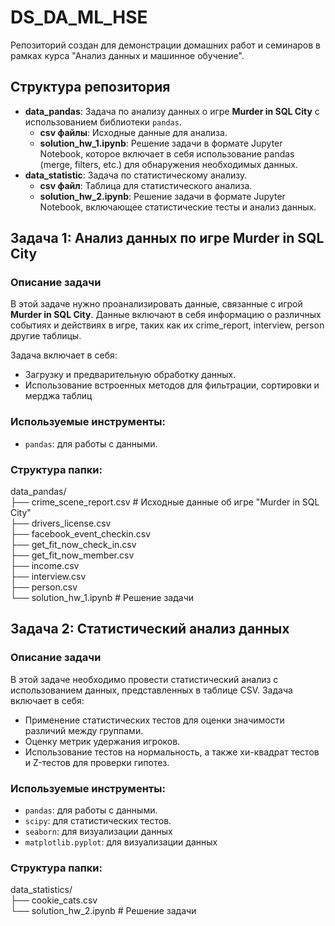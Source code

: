 # DS_DA_ML_HSE
Репозиторий создан для демонстрации домашних работ и семинаров в рамках курса "Анализ данных и машинное обучение".

## Структура репозитория

- **data_pandas**: Задача по анализу данных о игре **Murder in SQL City** с использованием библиотеки `pandas`.
  - **csv файлы**: Исходные данные для анализа.
  - **solution_hw_1.ipynb**: Решение задачи в формате Jupyter Notebook, которое включает в себя использование pandas (merge, filters, etc.) для обнаружения необходимых данных.
- **data_statistic**: Задача по статистическому анализу.
  - **csv файл**: Таблица для статистического анализа.
  - **solution_hw_2.ipynb**: Решение задачи в формате Jupyter Notebook, включающее статистические тесты и анализ данных.

## Задача 1: Анализ данных по игре **Murder in SQL City**

### Описание задачи
В этой задаче нужно проанализировать данные, связанные с игрой **Murder in SQL City**. Данные включают в себя информацию о различных событиях и действиях в игре, таких как их crime_report, interview, person другие таблицы.

Задача включает в себя:
- Загрузку и предварительную обработку данных.
- Использование встроенных методов для фильтрации, сортировки и мерджа таблиц
### Используемые инструменты:
- `pandas`: для работы с данными.

### Структура папки:

data_pandas/ \
├── crime_scene_report.csv # Исходные данные об игре "Murder in SQL City" \
├── drivers_license.csv \
├── facebook_event_checkin.csv \
├── get_fit_now_check_in.csv \
├── get_fit_now_member.csv \
├── income.csv \
├── interview.csv \
├── person.csv \
└── solution_hw_1.ipynb # Решение задачи

## Задача 2: Статистический анализ данных

### Описание задачи
В этой задаче необходимо провести статистический анализ с использованием данных, представленных в таблице CSV. Задача включает в себя:
- Применение статистических тестов для оценки значимости различий между группами.
- Оценку метрик удержания игроков.
- Использование тестов на нормальность, а также хи-квадрат тестов и Z-тестов для проверки гипотез.

### Используемые инструменты:
- `pandas`: для работы с данными.
- `scipy`: для статистических тестов.
- `seaborn`: для визуализации данных
- `matplotlib.pyplot`: для визуализации данных

### Структура папки:

data_statistics/\
├── cookie_cats.csv\
└── solution_hw_2.ipynb # Решение задачи